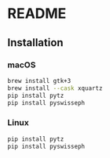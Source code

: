 # README


## Installation

### macOS
```bash
brew install gtk+3
brew install --cask xquartz
pip install pytz
pip install pyswisseph
```

### Linux
```bash
pip install pytz
pip install pyswisseph
```
